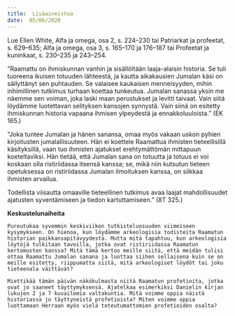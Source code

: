 ```yaml
---
title:  Lisäaineistoa
date:  05/06/2020
---
```


Lue Ellen White, Alfa ja omega, osa 2, s. 224–230 tai Patriarkat ja profeetat, s. 629–635; Alfa ja omega, osa 3, s. 165–170 ja 176–187 tai Profeetat ja kuninkaat, s. 230–235 ja 243–254.

”Raamattu on ihmiskunnan vanhin ja sisällöltään laaja-alaisin historia. Se tuli tuoreena ikuisen totuuden lähteestä, ja kautta aikakausien Jumalan käsi on säilyttänyt sen puhtauden. Se valaisee kaukaisen menneisyyden, mihin inhimillinen tutkimus turhaan koettaa tunkeutua. Jumalan sanassa yksin me näemme sen voiman, joka laski maan perustukset ja levitti taivaat. Vain siitä löydämme luotettavan selityksen kansojen synnystä. Vain siinä on esitetty ihmiskunnan historia vapaana ihmisen ylpeydestä ja ennakkoluuloista.” (EK 165.)

”Joka tuntee Jumalan ja hänen sanansa, omaa myös vakaan uskon pyhien kirjoitusten jumalallisuuteen. Hän ei koet­tele Raamattua ihmisten tieteellisillä käsityksillä, vaan tuo ihmisten ajatukset erehtymättömän mittapuun koeteltaviksi. Hän tietää, että Jumalan sana on totuutta ja totuus ei voi koskaan olla ristiriidassa itsensä kanssa; se, mikä niin kutsutun tieteen opetuksessa on ristiriidassa Jumalan ilmoituksen kanssa, on silkkaa ihmisten arvailua.

Todellista viisautta omaaville tieteellinen tutkimus avaa laajat mahdollisuudet ajatusten syventämiseen ja tiedon kartuttamiseen.” (8T 325.)

**Keskustelunaiheita**

`Pureutukaa syvemmin keskiviikon tutkisteluosuuden viimeiseen kysymykseen. On hienoa, kun löydämme arkeologisia todisteita Raamatun historian paikkansapitävyydestä. Mutta mitä tapahtuu, kun arkeologisia löytöjä tulkitaan tavoilla, jotka ovat ristiriidassa Raamatun kertomusten kanssa? Mitä tämä kertoo meille siitä, että meidän tulisi ottaa Raamattu Jumalan sanana ja luottaa siihen sellaisena kuin se on meille esitetty, riippumatta siitä, mitä arkeologiset löydöt tai joku tieteenala väittävät?`

`Miettikää tämän päivän näkökulmasta niitä Raamatun profetioita, jotka ovat jo saaneet täyttymyksensä. Ajatelkaa esimerkiksi Danielin kirjan lukujen 2 ja 7 kuvailemia valtakuntia. Mitä voimme oppia näistä historiassa jo täyttyneistä profe­tioista? Miten voimme oppia luottamaan Herraan myös vielä toteutumattomien profetioiden osalta?`
